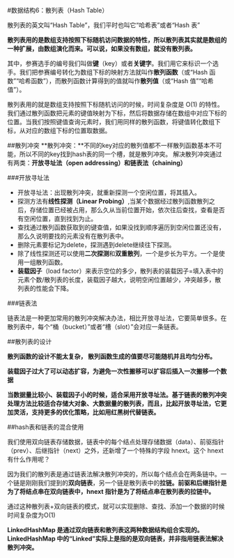 #数据结构6：散列表（Hash Table）

散列表的英文叫“Hash Table”，我们平时也叫它“哈希表”或者“Hash 表”

**散列表用的是数组支持按照下标随机访问数据的特性，所以散列表其实就是数组的一种扩展，由数组演化而来。可以说，如果没有数组，就没有散列表。**

其中，参赛选手的编号我们叫做**键**（key）或者**关键字**。我们用它来标识一个选手。我们把参赛编号转化为数组下标的映射方法就叫作**散列函数**（或“Hash 函数”“哈希函数”），而散列函数计算得到的值就叫作**散列值**（或“Hash 值”“哈希值”）。

散列表用的就是数组支持按照下标随机访问的时候，时间复杂度是 O(1) 的特性。我们通过散列函数把元素的键值映射为下标，然后将数据存储在数组中对应下标的位置。当我们按照键值查询元素时，我们用同样的散列函数，将键值转化数组下标，从对应的数组下标的位置取数据。

##散列冲突
**散列冲突：**不同的key对应的散列值都不一样散列函数基本不可能，所以不同的key找到hash表的同一个槽，就是散列冲突。
解决散列冲突通过有两类：**开放寻址法（open addressing）和链表法（chaining）**

###开放寻址法

- 开放寻址法：出现散列冲突，就重新探测一个空闲位置，将其插入。
- 探测方法有**线性探测（Linear Probing）**,当某个数据经过散列函数散列之后，存储位置已经被占用，那么久从当前位置开始，依次往后查找，查看是否有空闲位置，直到找到为止。
- 查找通过散列函数获取到的键查值，如果没找到顺序遍历到空闲位置还没有，那么久说明要找的元素没有在散列表中。
- 删除元素要标记为delete，探测遇到delete继续往下探测。
- 除了线性探测还可以使用**二次探测**和**双重散列**，一个是步长为平方。一个是使用一组散列函数。
- **装载因子**（load factor）来表示空位的多少，散列表的装载因子=填入表中的元素个数/散列表的长度，装载因子越大，说明空闲位置越少，冲突越多，散列表的性能会下降。

###链表法

链表法是一种更加常用的散列冲突解决办法，相比开放寻址法，它要简单很多。在散列表中，每个“桶（bucket）”或者“槽（slot）”会对应一条链表。

##散列表的设计

**散列函数的设计不能太复杂， 散列函数生成的值要尽可能随机并且均匀分布。**

**装载因子过大了可以动态扩容，为避免一次性搬移可以扩容后插入一次搬移一个数据**

**当数据量比较小、装载因子小的时候，适合采用开放寻址法。基于链表的散列冲突处理方法比较适合存储大对象、大数据量的散列表，而且，比起开放寻址法，它更加灵活，支持更多的优化策略，比如用红黑树代替链表。**

##hash表和链表的混合使用

我们使用双向链表存储数据，链表中的每个结点处理存储数据（data）、前驱指针（prev）、后继指针（next）之外，还新增了一个特殊的字段 hnext。这个 hnext 有什么作用呢？

因为我们的散列表是通过链表法解决散列冲突的，所以每个结点会在两条链中。一个链是刚刚我们提到的**双向链表**，另一个链是散列表中的**拉链。前驱和后继指针是为了将结点串在双向链表中，hnext 指针是为了将结点串在散列表的拉链中。**

通过这种散列表+双向链表的模式，就可以实现删除、查找、添加一个数据的时候时间复杂度为O(1)

**LinkedHashMap 是通过双向链表和散列表这两种数据结构组合实现的。LinkedHashMap 中的“Linked”实际上是指的是双向链表，并非指用链表法解决散列冲突。**